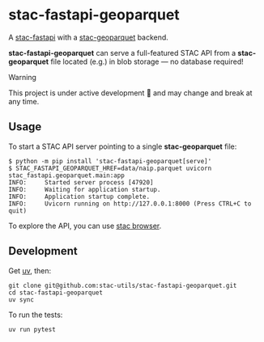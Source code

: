 # stac-fastapi-geoparquet

A [stac-fastapi](https://github.com/stac-utils/stac-fastapi) with a [stac-geoparquet](https://github.com/stac-utils/stac-geoparquet/blob/main/spec/stac-geoparquet-spec.md) backend.

**stac-fastapi-geoparquet** can serve a full-featured STAC API from a **stac-geoparquet** file located (e.g.) in blob storage — no database required!

> [!WARNING]
> This project is under active development 👷 and may change and break at any time.

## Usage

To start a STAC API server pointing to a single **stac-geoparquet** file:

```shell
$ python -m pip install 'stac-fastapi-geoparquet[serve]'
$ STAC_FASTAPI_GEOPARQUET_HREF=data/naip.parquet uvicorn stac_fastapi.geoparquet.main:app
INFO:     Started server process [47920]
INFO:     Waiting for application startup.
INFO:     Application startup complete.
INFO:     Uvicorn running on http://127.0.0.1:8000 (Press CTRL+C to quit)
```

To explore the API, you can use [stac browser](https://radiantearth.github.io/stac-browser/#/external/http:/127.0.0.1:8000/?.language=en).

## Development

Get [uv](https://docs.astral.sh/uv/getting-started/installation/), then:

```shell
git clone git@github.com:stac-utils/stac-fastapi-geoparquet.git
cd stac-fastapi-geoparquet
uv sync
```

To run the tests:

```shell
uv run pytest
```
